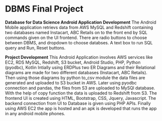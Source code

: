 # DBMS Final Project


**Database for Data Science Android Application Development**
The Android Mobile application retrievs data from AWS MySQL and Redshift containing two databases named Instacart, ABC Retails on to the front end by SQL commands given on the UI frontend. There are radio buttons to choose between DBMS, and dropdown to choose databses. A text box to run SQL query and Run, Reset buttons.

**Project Development**
This Android Application involves AWS services like EC2, RDS MySQL, Redshift, S3 bucket, Android Studio, PHP, Python (pyodbc), Kotlin
Intially using ERDPlus two ER Diagrams and their Relational diagrams are made for two different databases (Instacart, ABC Retails).
Then using those diagrams by python to_csv module the data files are generated and uploaded to S3 bucket in AWS.
Later using pyodbc connection and pandas, the files from S3 are uploaded to MySQl database.
With the help of copy function the data is uploaded to Redshift from S3.
The frontend UI is created using HTML, Bootstrap, CSS, Jquery, Javascript.
The backend connection from UI to Database is given using PHP APIs.
Finally using AWS EC2 the app is hosted and an apk is developed that runs the app in any android mobile phones.
